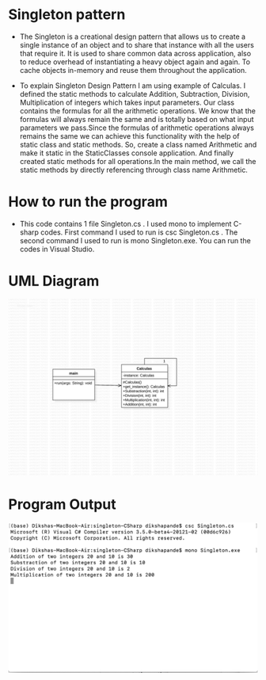 # Singleton pattern

+ The Singleton is a creational design pattern that allows us to create a single instance of an object and to share that instance with all the users that require it. It is used to share common data across application, also to reduce overhead of instantiating a heavy object again and again.
To cache objects in-memory and reuse them throughout the application.

+ To explain Singleton Design Pattern I am using example of Calculas. I defined the static methods to calculate Addition, Subtraction, Division, Multiplication of integers which takes input parameters. Our class contains the formulas for all the arithmetic operations. We know that the formulas will always remain the same and is totally based on what input parameters we pass.Since the formulas of arithmetic operations always remains the same we can achieve this functionality with the help of static class and static methods. So, create a class named Arithmetic and make it static in the StaticClasses console application. And finally created static methods for all operations.In the main method, we call the static methods by directly referencing through class name Arithmetic.

# How to run the program
+ This code contains 1 file Singleton.cs . I used mono to implement C-sharp codes. First command I used to run is csc Singleton.cs . The second command I used to run is mono Singleton.exe. You can run the codes in Visual Studio.

# UML Diagram
![UML of Calculas and related products implemented as an Singleton Factory](Singleton.png "UML class diagram of Abstract Factory")

# Program Output
![Output of Calculas and related products implemented as an Singleton Factory](SingletonOutput.png "Output for Abstract Factory")
